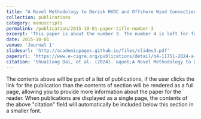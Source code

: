 ```yaml
---
title: "A Novel Methodology to Derisk HVDC and Offshore Wind Connections to A Network"
collection: publications
category: manuscripts
permalink: /publication/2015-10-01-paper-title-number-3
excerpt: 'This paper is about the number 3. The number 4 is left for future work.'
date: 2015-10-01
venue: 'Journal 1'
slidesurl: 'http://academicpages.github.io/files/slides3.pdf'
paperurl: 'https://www.e-cigre.org/publications/detail/b4-11751-2024-a-novel-methodology-to-derisk-hvdc-and-offshore-wind-connections-to-a-network.html'
citation: 'Shuailong Dai, et al. (2024). &quot;A Novel Methodology to Derisk HVDC and Offshore Wind Connections to A Network.&quot; <i>CIGRE Paris Session</i>. 2024.'
---
```


The contents above will be part of a list of publications, if the user clicks the link for the publication than the contents of section will be rendered as a full page, allowing you to provide more information about the paper for the reader. When publications are displayed as a single page, the contents of the above "citation" field will automatically be included below this section in a smaller font.
